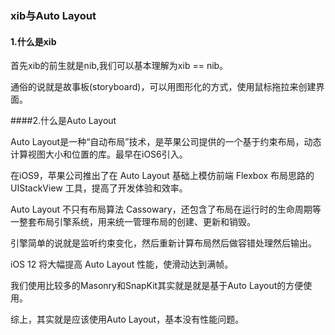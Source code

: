 ### xib与Auto Layout

#### 1.什么是xib

首先xib的前生就是nib,我们可以基本理解为xib == nib。

通俗的说就是故事板(storyboard)，可以用图形化的方式，使用鼠标拖拉来创建界面。

####2.什么是Auto Layout

Auto Layout是一种“自动布局”技术，是苹果公司提供的一个基于约束布局，动态计算视图大小和位置的库。最早在iOS6引入。

在iOS9，苹果公司推出了在 Auto Layout 基础上模仿前端 Flexbox 布局思路的 UIStackView 工具，提高了开发体验和效率。

Auto Layout 不只有布局算法 Cassowary，还包含了布局在运行时的生命周期等一整套布局引擎系统，用来统一管理布局的创建、更新和销毁。

引擎简单的说就是监听约束变化，然后重新计算布局然后做容错处理然后输出。

iOS 12 将大幅提高 Auto Layout 性能，使滑动达到满帧。

我们使用比较多的Masonry和SnapKit其实就是就是基于Auto Layout的方便使用。

综上，其实就是应该使用Auto Layout，基本没有性能问题。

